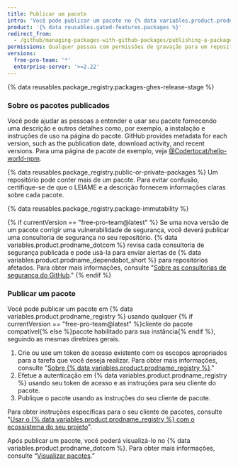 ```yaml
---
title: Publicar um pacote
intro: 'Você pode publicar um pacote no {% data variables.product.prodname_registry %} para disponibilizar o pacote para que outros façam download e reutilizem.'
product: '{% data reusables.gated-features.packages %}'
redirect_from:
  - /github/managing-packages-with-github-packages/publishing-a-package
permissions: Qualquer pessoa com permissões de gravação para um repositório pode publicar um pacote nesse repositório.
versions:
  free-pro-team: '*'
  enterprise-server: '>=2.22'
---
```


{% data reusables.package_registry.packages-ghes-release-stage %}

### Sobre os pacotes publicados

Você pode ajudar as pessoas a entender e usar seu pacote fornecendo uma descrição e outros detalhes como, por exemplo, a instalação e instruções de uso na página do pacote. GitHub provides metadata for each version, such as the publication date, download activity, and recent versions. Para uma página de pacote de exemplo, veja [@Codertocat/hello-world-npm](https://github.com/Codertocat/hello-world-npm/packages/10696?version=1.0.1).

{% data reusables.package_registry.public-or-private-packages %} Um repositório pode conter mais de um pacote. Para evitar confusão, certifique-se de que o LEIAME e a descrição fornecem informações claras sobre cada pacote.

{% data reusables.package_registry.package-immutability %}

{% if currentVersion == "free-pro-team@latest" %}
Se uma nova versão de um pacote corrigir uma vulnerabilidade de segurança, você deverá publicar uma consultoria de segurança no seu repositório.
{% data variables.product.prodname_dotcom %} revisa cada consultoria de segurança publicada e pode usá-la para enviar alertas de {% data variables.product.prodname_dependabot_short %} para repositórios afetados. Para obter mais informações, consulte "[Sobre as consultorias de segurança do GitHub](/github/managing-security-vulnerabilities/about-github-security-advisories)."
{% endif %}

### Publicar um pacote

Você pode publicar um pacote em {% data variables.product.prodname_registry %} usando qualquer {% if currentVersion == "free-pro-team@latest" %}cliente do pacote compatível{% else %}pacote habilitado para sua instância{% endif %}, seguindo as mesmas diretrizes gerais.

1. Crie ou use um token de acesso existente com os escopos apropriados para a tarefa que você deseja realizar. Para obter mais informações, consulte "[Sobre {% data variables.product.prodname_registry %}](/packages/publishing-and-managing-packages/about-github-packages#authenticating-to-github-packages)."
2. Efetue a autenticação em {% data variables.product.prodname_registry %} usando seu token de acesso e as instruções para seu cliente do pacote.
3. Publique o pacote usando as instruções do seu cliente de pacote.

Para obter instruções específicas para o seu cliente de pacotes, consulte "[Usar o {% data variables.product.prodname_registry %} com o ecossistema do seu projeto](/packages/using-github-packages-with-your-projects-ecosystem)".

Após publicar um pacote, você poderá visualizá-lo no {% data variables.product.prodname_dotcom %}. Para obter mais informações, consulte “[Visualizar pacotes](/packages/publishing-and-managing-packages/viewing-packages).”

